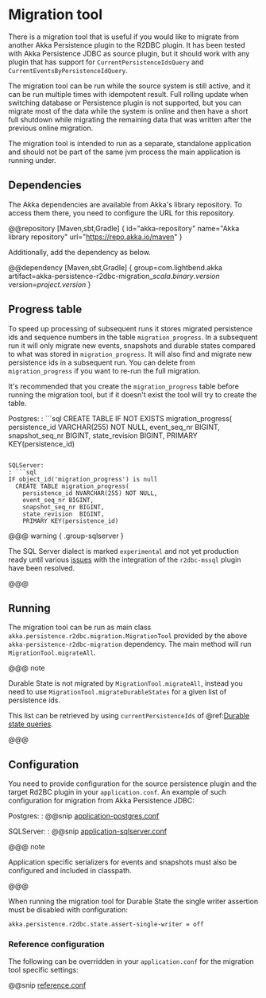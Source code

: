 # Migration tool

There is a migration tool that is useful if you would like to migrate from another Akka Persistence plugin
to the R2DBC plugin. It has been tested with Akka Persistence JDBC as source plugin, but it should work with
any plugin that has support for `CurrentPersistenceIdsQuery` and `CurrentEventsByPersistenceIdQuery`.

The migration tool can be run while the source system is still active, and it can be run multiple times with
idempotent result. Full rolling update when switching database or Persistence plugin is not supported, but
you can migrate most of the data while the system is online and then have a short full shutdown while
migrating the remaining data that was written after the previous online migration.

The migration tool is intended to run as a separate, standalone application and should not be part of the same jvm process the main application is running under.

## Dependencies

The Akka dependencies are available from Akka's library repository. To access them there, you need to configure the URL for this repository.

@@repository [Maven,sbt,Gradle] {
id="akka-repository"
name="Akka library repository"
url="https://repo.akka.io/maven"
}

Additionally, add the dependency as below.

@@dependency [Maven,sbt,Gradle] {
  group=com.lightbend.akka
  artifact=akka-persistence-r2dbc-migration_$scala.binary.version$
  version=$project.version$
}

## Progress table

To speed up processing of subsequent runs it stores migrated persistence ids and sequence
numbers in the table `migration_progress`. In a subsequent run it will only migrate new events, snapshots
and durable states compared to what was stored in `migration_progress`. It will also find and migrate
new persistence ids in a subsequent run. You can delete from `migration_progress` if you want to
re-run the full migration.

It's recommended that you create the `migration_progress` table before running the migration tool, but
if it doesn't exist the tool will try to create the table.

Postgres:
: ```sql
CREATE TABLE IF NOT EXISTS migration_progress(
  persistence_id VARCHAR(255) NOT NULL,
  event_seq_nr BIGINT,
  snapshot_seq_nr BIGINT,
  state_revision  BIGINT,
  PRIMARY KEY(persistence_id)
```

SQLServer:
: ```sql
IF object_id('migration_progress') is null
  CREATE TABLE migration_progress(
    persistence_id NVARCHAR(255) NOT NULL,
    event_seq_nr BIGINT,
    snapshot_seq_nr BIGINT,
    state_revision  BIGINT,
    PRIMARY KEY(persistence_id)
```

@@@ warning { .group-sqlserver }

The SQL Server dialect is marked `experimental` and not yet production ready until various [issues](https://github.com/akka/akka-persistence-r2dbc/issues?q=is%3Aopen+label%3Asqlserver+label%3Abug) with the integration of the `r2dbc-mssql` plugin have been resolved.

@@@

## Running

The migration tool can be run as main class `akka.persistence.r2dbc.migration.MigrationTool` provided by the above
`akka-persistence-r2dbc-migration` dependency. The main method will run `MigrationTool.migrateAll`.

@@@ note

Durable State is not migrated by `MigrationTool.migrateAll`, instead you need to use `MigrationTool.migrateDurableStates` for a given list of persistence ids.

This list can be retrieved by using `currentPersistenceIds` of @ref:[Durable state queries](./query.md#durable-state-queries). 

@@@

## Configuration

You need to provide configuration for the source persistence plugin and the target Rd2BC plugin in your `application.conf`. An example of such configuration for migration from Akka Persistence JDBC:

Postgres:
: @@snip [application-postgres.conf](/migration-tests/src/test/resources/application-postgres-example.conf)

SQLServer:
: @@snip [application-sqlserver.conf](/migration-tests/src/test/resources/application-sqlserver-example.conf)

@@@ note

Application specific serializers for events and snapshots must also be configured and included in classpath.

@@@

When running the migration tool for Durable State the single writer assertion must be disabled with configuration:
```hcon
akka.persistence.r2dbc.state.assert-single-writer = off
```

### Reference configuration

The following can be overridden in your `application.conf` for the migration tool specific settings:

@@snip [reference.conf](/migration/src/main/resources/reference.conf)
